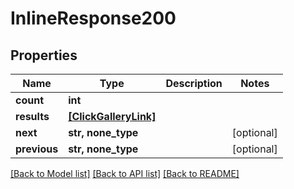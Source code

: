 # InlineResponse200


## Properties

Name | Type | Description | Notes
------------ | ------------- | ------------- | -------------
**count** | **int** |  | 
**results** | [**[ClickGalleryLink]**](ClickGalleryLink.md) |  | 
**next** | **str, none_type** |  | [optional] 
**previous** | **str, none_type** |  | [optional] 

[[Back to Model list]](../#documentation-for-models) [[Back to API list]](../#documentation-for-api-endpoints) [[Back to README]](../)



